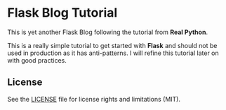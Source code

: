 # Flask Blog Tutorial

This is yet another Flask Blog following the tutorial from **Real Python**.

This is a really simple tutorial to get started with **Flask** and should not be used in production as it has anti-patterns. I will refine this tutorial later on with good practices.

## License

See the [LICENSE](LICENSE.md) file for license rights and limitations (MIT).